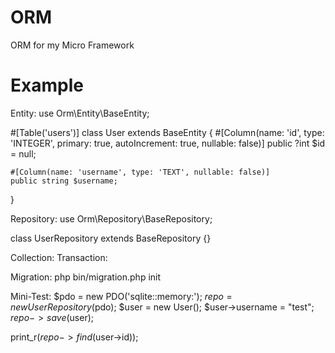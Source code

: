 # ORM
ORM for my Micro Framework

# Example

Entity:
use Orm\Entity\BaseEntity;

#[Table('users')]
class User extends BaseEntity
{
    #[Column(name: 'id', type: 'INTEGER', primary: true, autoIncrement: true, nullable: false)]
    public ?int $id = null;

    #[Column(name: 'username', type: 'TEXT', nullable: false)]
    public string $username;
}

Repository:
use Orm\Repository\BaseRepository;

class UserRepository extends BaseRepository {}

Collection:
Transaction:

Migration:
php bin/migration.php init

Mini-Test:
$pdo = new PDO('sqlite::memory:');
$repo = new UserRepository($pdo);
$user = new User();
$user->username = "test";
$repo->save($user);

print_r($repo->find($user->id));
